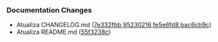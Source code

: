 ### Documentation Changes

* Atualiza CHANGELOG.md ([7e332fbb](https://github.com/vinicius-martins-bludata/biblioteca-nuget/commit/7e332fbbd0677141be9a5d7a28e75c1d48edb452),[95230216](https://github.com/vinicius-martins-bludata/biblioteca-nuget/commit/95230216c75e0fad2d42f6ebaf54629cf8da6e9b),[fe5e6fd8](https://github.com/vinicius-martins-bludata/biblioteca-nuget/commit/fe5e6fd88ef16cd92dc9f32afb26838e005bd404),[bac6cb9c](https://github.com/vinicius-martins-bludata/biblioteca-nuget/commit/bac6cb9c9e29e14771dd1ba3f4d161750909d6c1))
* Atualiza README.md ([55f3238c](https://github.com/vinicius-martins-bludata/biblioteca-nuget/commit/55f3238c3228543fadb15f294e4179c2178b3984))

